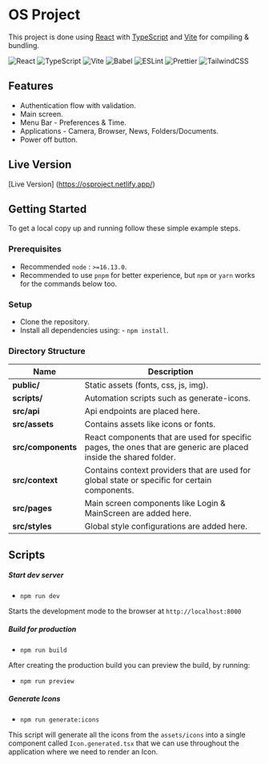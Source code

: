 # OS Project

This project is done using [React](https://reactjs.org/) with [TypeScript](https://www.typescriptlang.org/) and [Vite](https://vitejs.dev/) for compiling & bundling.

![React](https://img.shields.io/badge/-React-61DAFB?logo=react&logoColor=white&style=for-the-badge) ![TypeScript](https://shields.io/badge/TypeScript-3178C6?logo=TypeScript&logoColor=FFF&style=for-the-badge) ![Vite](https://img.shields.io/badge/-Vite-646CFF?logo=vite&logoColor=white&style=for-the-badge) ![Babel](https://img.shields.io/badge/Babel-F9DC3e?style=for-the-badge&logo=babel&logoColor=black) ![ESLint](https://img.shields.io/badge/ESLint-4B3263?style=for-the-badge&logo=eslint&logoColor=white) ![Prettier](https://img.shields.io/badge/-Prettier-F7B93E?logo=prettier&logoColor=white&style=for-the-badge) ![TailwindCSS](https://img.shields.io/badge/tailwindcss-%2338B2AC.svg?style=for-the-badge&logo=tailwind-css&logoColor=white)

## Features

- Authentication flow with validation.
- Main screen.
- Menu Bar - Preferences & Time.
- Applications - Camera, Browser, News, Folders/Documents.
- Power off button.

## Live Version

[Live Version] (https://osproject.netlify.app/)

## Getting Started

To get a local copy up and running follow these simple example steps.

### Prerequisites

- Recommended `node` : `>=16.13.0`.
- Recommended to use `pnpm` for better experience, but `npm` or `yarn` works for the commands below too.

### Setup

- Clone the repository.
- Install all dependencies using: - `npm install`.

### Directory Structure

| Name               | Description                                                                                                       |
| ------------------ | ----------------------------------------------------------------------------------------------------------------- |
| **public/**        | Static assets (fonts, css, js, img).                                                                              |
| **scripts/**       | Automation scripts such as generate-icons.                                                                        |
| **src/api**        | Api endpoints are placed here.                                                                                    |
| **src/assets**     | Contains assets like icons or fonts.                                                                              |
| **src/components** | React components that are used for specific pages, the ones that are generic are placed inside the shared folder. |
| **src/context**    | Contains context providers that are used for global state or specific for certain components.                     |
| **src/pages**      | Main screen components like Login & MainScreen are added here.                                                    |
| **src/styles**     | Global style configurations are added here.                                                                       |

## Scripts

##### Start dev server

- `npm run dev`

Starts the development mode to the browser at `http://localhost:8000`

##### Build for production

- `npm run build`

After creating the production build you can preview the build, by running:

- `npm run preview`

##### Generate Icons

- `npm run generate:icons`

This script will generate all the icons from the `assets/icons` into a single component called `Icon.generated.tsx` that we can use throughout the application where we need to render an Icon.
